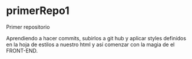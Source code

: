 # primerRepo1
Primer repositorio <br>

Aprendiendo a hacer commits, subirlos a git hub y aplicar styles definidos en la hoja de estilos a nuestro html y así comenzar con la magia de el FRONT-END.
